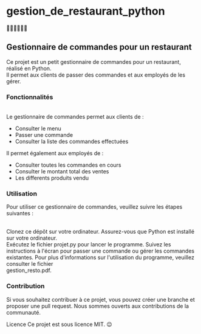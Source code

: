 # gestion_de_restaurant_python
👋👋👋👋👋👋

## Gestionnaire de commandes pour un restaurant
Ce projet est un petit gestionnaire de commandes pour un restaurant, réalisé en Python.<br>
Il permet aux clients de passer des commandes et aux employés de les gérer.

### Fonctionnalités
<br>Le gestionnaire de commandes permet aux clients de :

* Consulter le menu
* Passer une commande
* Consulter la liste des commandes effectuées<br>

Il permet également aux employés de :

* Consulter toutes les commandes en cours
* Consulter le montant total des ventes
* Les differents produits vendu

### Utilisation<br>
Pour utiliser ce gestionnaire de commandes, veuillez suivre les étapes suivantes :

<br>Clonez ce dépôt sur votre ordinateur.
Assurez-vous que Python est installé sur votre ordinateur.<br>
Exécutez le fichier projet.py pour lancer le programme.
Suivez les instructions à l'écran pour passer une commande ou gérer les commandes existantes.
Pour plus d'informations sur l'utilisation du programme, veuillez consulter le fichier  <br>gestion_resto.pdf.<br>

### Contribution
Si vous souhaitez contribuer à ce projet, vous pouvez créer une branche et proposer une pull request. Nous sommes ouverts aux contributions de la communauté.

Licence
Ce projet est sous licence MIT.
😉
